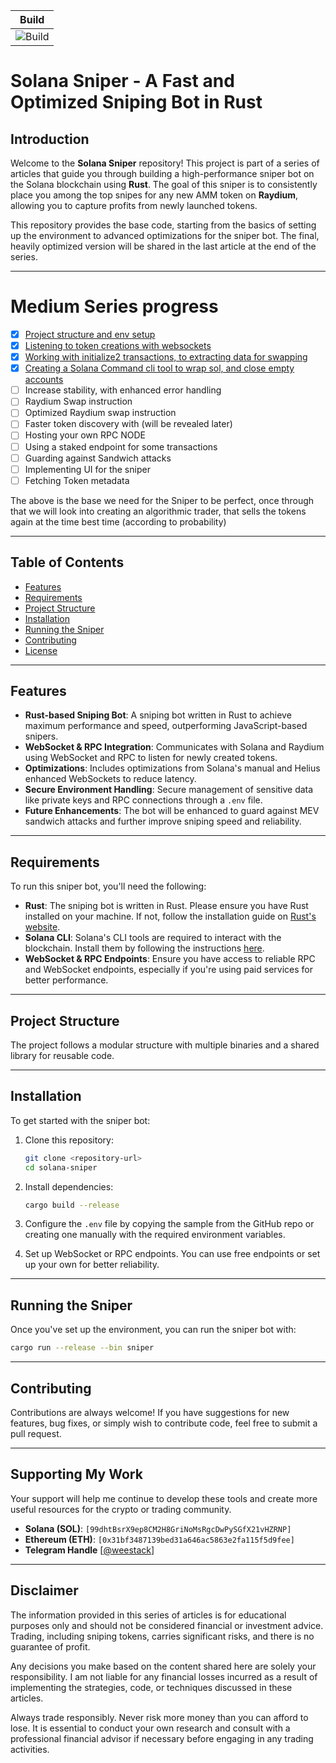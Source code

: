 | Build |
| :---: | 
| ![Build](https://img.shields.io/github/actions/workflow/status/weestack/Solana-Sniper/rust.yml) |

# Solana Sniper - A Fast and Optimized Sniping Bot in Rust

## Introduction
Welcome to the **Solana Sniper** repository! This project is part of a series of articles that guide you through building a high-performance sniper bot on the Solana blockchain using **Rust**. The goal of this sniper is to consistently place you among the top snipes for any new AMM token on **Raydium**, allowing you to capture profits from newly launched tokens.

This repository provides the base code, starting from the basics of setting up the environment to advanced optimizations for the sniper bot. The final, heavily optimized version will be shared in the last article at the end of the series.

---
# Medium Series progress

- [x] [Project structure and env setup](https://helius.dk/blog/2025/01/06/writing-a-raydium-sniper-in-rust/)
- [x] [Listening to token creations with websockets](https://helius.dk/blog/2025/01/09/writing-a-raydium-sniper-in-rust-part-2/)
- [x] [Working with initialize2 transactions, to extracting data for swapping](https://helius.dk/blog/2025/01/20/writing-a-raydium-sniper-in-rust-part-3/)
- [x] [Creating a Solana Command cli tool to wrap sol, and close empty accounts](https://helius.dk/blog/2025/03/12/writing-a-raydium-sniper-in-rust-part-4/)
- [ ] Increase stability, with enhanced error handling
- [ ] Raydium Swap instruction
- [ ] Optimized Raydium swap instruction
- [ ] Faster token discovery with (will be revealed later)
- [ ] Hosting your own RPC NODE
- [ ] Using a staked endpoint for some transactions
- [ ] Guarding against Sandwich attacks
- [ ] Implementing UI for the sniper
- [ ] Fetching Token metadata

The above is the base we need for the Sniper to be perfect, once through that we will look into creating an algorithmic trader, that sells the tokens again at the time best time (according to probability)

---

## Table of Contents
- [Features](#features)
- [Requirements](#requirements)
- [Project Structure](#project-structure)
- [Installation](#installation)
- [Running the Sniper](#running-the-sniper)
- [Contributing](#contributing)
- [License](#license)

---

## Features
- **Rust-based Sniping Bot**: A sniping bot written in Rust to achieve maximum performance and speed, outperforming JavaScript-based snipers.
- **WebSocket & RPC Integration**: Communicates with Solana and Raydium using WebSocket and RPC to listen for newly created tokens.
- **Optimizations**: Includes optimizations from Solana's manual and Helius enhanced WebSockets to reduce latency.
- **Secure Environment Handling**: Secure management of sensitive data like private keys and RPC connections through a `.env` file.
- **Future Enhancements**: The bot will be enhanced to guard against MEV sandwich attacks and further improve sniping speed and reliability.

---

## Requirements
To run this sniper bot, you'll need the following:
- **Rust**: The sniping bot is written in Rust. Please ensure you have Rust installed on your machine. If not, follow the installation guide on [Rust's website](https://www.rust-lang.org/tools/install).
- **Solana CLI**: Solana's CLI tools are required to interact with the blockchain. Install them by following the instructions [here](https://docs.solana.com/cli/install-solana-cli-tools).
- **WebSocket & RPC Endpoints**: Ensure you have access to reliable RPC and WebSocket endpoints, especially if you're using paid services for better performance.

---

## Project Structure
The project follows a modular structure with multiple binaries and a shared library for reusable code.

---

## Installation

To get started with the sniper bot:

1. Clone this repository:
    ```bash
    git clone <repository-url>
    cd solana-sniper
    ```

2. Install dependencies:
    ```bash
    cargo build --release
    ```

3. Configure the `.env` file by copying the sample from the GitHub repo or creating one manually with the required environment variables.

4. Set up WebSocket or RPC endpoints. You can use free endpoints or set up your own for better reliability.

---

## Running the Sniper

Once you've set up the environment, you can run the sniper bot with:

```bash
cargo run --release --bin sniper
```

---

## Contributing

Contributions are always welcome! If you have suggestions for new features, bug fixes, or simply wish to contribute code, feel free to submit a pull request.

---

## Supporting My Work

Your support will help me continue to develop these tools and create more useful resources for the crypto or trading community.

- **Solana (SOL)**: `[99dhtBsrX9ep8CM2H8GriNoMsRgcDwPySGfX21vHZRNP]`
- **Ethereum (ETH)**: `[0x31bf3487139bed31a646ac5863e2fa115f5d9fee]`
- **Telegram Handle** [[@weestack](https://t.me/weestack)]

---
## Disclaimer
The information provided in this series of articles is for educational purposes only and should not be considered financial or investment advice. Trading, including sniping tokens, carries significant risks, and there is no guarantee of profit.

Any decisions you make based on the content shared here are solely your responsibility. I am not liable for any financial losses incurred as a result of implementing the strategies, code, or techniques discussed in these articles.

Always trade responsibly. Never risk more money than you can afford to lose. It is essential to conduct your own research and consult with a professional financial advisor if necessary before engaging in any trading activities.

